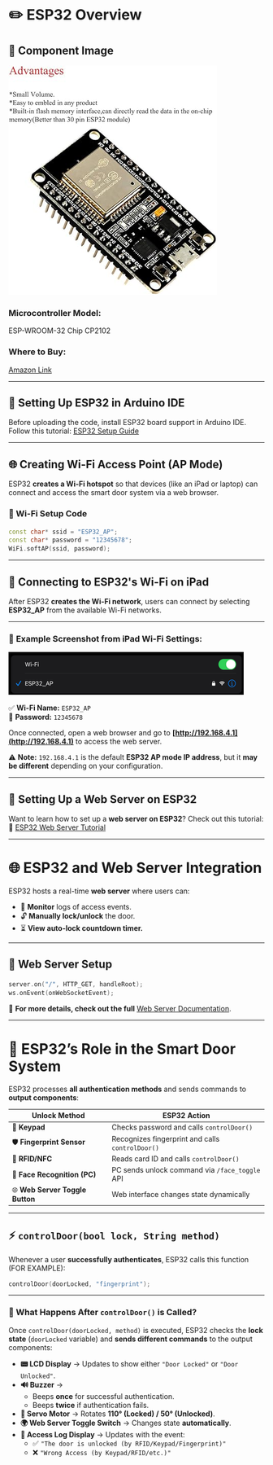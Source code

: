# ✏️ ESP32 Overview

## 📸 Component Image
![ESP32-WROOM-32](https://github.com/Hotsunlok/ESP32-smart-door-system/blob/0cfe98380a1be4ccb8e51283876fd8ed71c71059/612qHR9BZgL._AC_SY450_.jpg)

### **Microcontroller Model:**  
ESP-WROOM-32 Chip CP2102  

### **Where to Buy:**  
[Amazon Link](https://www.amazon.co.uk/ESP-32S-Development-Bluetooth-Microcontroller-ESP-WROOM-32/dp/B08DR5T897/ref=asc_df_B08DR5T897?mcid=ee047e54ce243e93859155bdb9b40a0a&tag=googshopuk-21&linkCode=df0&hvadid=696386561245&hvpos=&hvnetw=g&hvrand=16974580648507383228&hvpone=&hvptwo=&hvqmt=&hvdev=c&hvdvcmdl=&hvlocint=&hvlocphy=9045836&hvtargid=pla-954584712882&gad_source=1&th=1)  

---

## 🚀 Setting Up ESP32 in Arduino IDE
Before uploading the code, install ESP32 board support in Arduino IDE.  
Follow this tutorial: [ESP32 Setup Guide](https://randomnerdtutorials.com/installing-the-esp32-board-in-arduino-ide/)  

---

## 🌐 Creating Wi-Fi Access Point (AP Mode)
ESP32 **creates a Wi-Fi hotspot** so that devices (like an iPad or laptop) can connect and access the smart door system via a web browser.

### **📌 Wi-Fi Setup Code**
```cpp
const char* ssid = "ESP32_AP";
const char* password = "12345678";
WiFi.softAP(ssid, password);
```
---

## 📶 Connecting to ESP32's Wi-Fi on iPad

After ESP32 **creates the Wi-Fi network**, users can connect by selecting **ESP32_AP** from the available Wi-Fi networks.

---

### 📸 **Example Screenshot from iPad Wi-Fi Settings:**
![iPad Wi-Fi Screenshot](https://github.com/Hotsunlok/ESP32-smart-door-system/blob/fc73af3fad89f7f9fe778beef999e5649898aa7c/%E5%9C%96%E7%89%871.png)

✅ **Wi-Fi Name:** `ESP32_AP`  
🔑 **Password:** `12345678`  

Once connected, open a web browser and go to **[http://192.168.4.1](http://192.168.4.1)** to access the web server.

⚠️ **Note:** `192.168.4.1` is the default **ESP32 AP mode IP address**, but it **may be different** depending on your configuration.

---

## 🔗 Setting Up a Web Server on ESP32
Want to learn how to set up a **web server on ESP32**? Check out this tutorial:  
📖 [ESP32 Web Server Tutorial](https://randomnerdtutorials.com/esp32-web-server-arduino-ide/)


---



# 🌐 ESP32 and Web Server Integration

ESP32 hosts a real-time **web server** where users can:

- 📜 **Monitor** logs of access events.
- 🔓 **Manually lock/unlock** the door.
- ⏳ **View auto-lock countdown timer.**

---

## 📌 Web Server Setup
```cpp
server.on("/", HTTP_GET, handleRoot);
ws.onEvent(onWebSocketEvent);
```
📖 **For more details, check out the full** [Web Server Documentation](Web_Server.md).

---
# 🔷 ESP32’s Role in the Smart Door System

ESP32 processes **all authentication methods** and sends commands to **output components**:

| **Unlock Method**        | **ESP32 Action** |
|--------------------------|----------------|
| 🔢 **Keypad**            | Checks password and calls `controlDoor()` |
| 🛡️ **Fingerprint Sensor** | Recognizes fingerprint and calls `controlDoor()` |
| 📡 **RFID/NFC**          | Reads card ID and calls `controlDoor()` |
| 🤖 **Face Recognition (PC)** | PC sends unlock command via `/face_toggle` API |
| 🌐 **Web Server Toggle Button** | Web interface changes state dynamically |

---

## ⚡ `controlDoor(bool lock, String method)`

Whenever a user **successfully authenticates**, ESP32 calls this function (FOR EXAMPLE):

```cpp
controlDoor(doorLocked, "fingerprint");
```
---
### 🔄 What Happens After `controlDoor()` is Called?

Once `controlDoor(doorLocked, method)` is executed, ESP32 checks the **lock state** (`doorLocked` variable) and **sends different commands** to the output components:

- **📟 LCD Display** → Updates to show either `"Door Locked"` or `"Door Unlocked"`.
- **🔊 Buzzer** → 
  - Beeps **once** for successful authentication.
  - Beeps **twice** if authentication fails.
- **🔧 Servo Motor** → Rotates **110° (Locked) / 50° (Unlocked)**.
- **🌍 Web Server Toggle Switch** → Changes state **automatically**.
- **📝 Access Log Display** → Updates with the event: 
  - ✅ `"The door is unlocked (by RFID/Keypad/Fingerprint)"`
  - ❌ `"Wrong Access (by Keypad/RFID/etc.)"`
